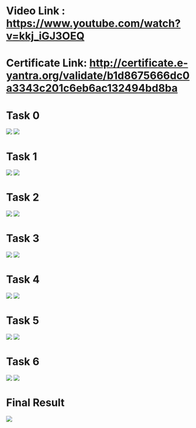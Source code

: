 # Video Link : https://www.youtube.com/watch?v=kkj_iGJ3OEQ
# Certificate Link: http://certificate.e-yantra.org/validate/b1d8675666dc0a3343c201c6eb6ac132494bd8ba
# Task 0
![](Result/Task_0_result.PNG)
![](Result/Task_0_graph.PNG)

# Task 1
![](Result/Task_1_result.PNG)
![](Result/Task_1_graph.PNG)

# Task 2
![](Result/Task_2_result.PNG)
![](Result/Task_2_graph.PNG)

# Task 3
![](Result/Task_3_result.PNG)
![](Result/Task_3_graph.PNG)

# Task 4
![](Result/Task_4_result.PNG)
![](Result/Task_4_graph.PNG)

# Task 5
![](Result/Task_5_result.PNG)
![](Result/Task_5_graph.PNG)

# Task 6
![](Result/Task_6_result.PNG)
![](Result/Task_6_graph.PNG)

# Final Result
![](Result/Final%20Judgement.PNG)
